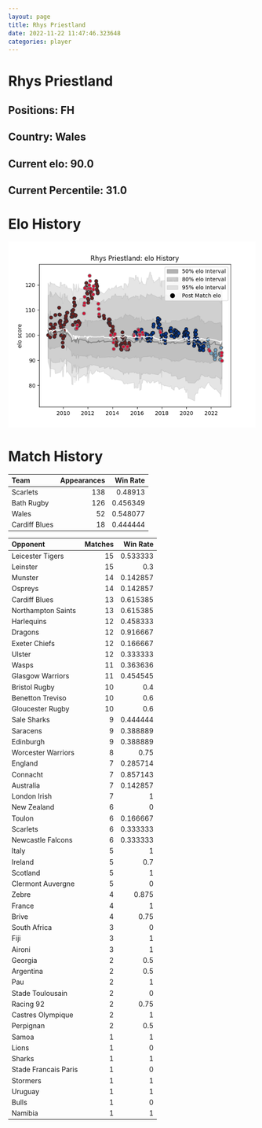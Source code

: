 ```yaml
---  
layout: page  
title: Rhys Priestland  
date: 2022-11-22 11:47:46.323648  
categories: player  
---
```

# Rhys Priestland

## Positions: FH

## Country: Wales

## Current elo: 90.0

## Current Percentile: 31.0

# Elo History


![elo history](history_RhysPriestland.png)
# Match History


| Team          |   Appearances |   Win Rate |
|:--------------|--------------:|-----------:|
| Scarlets      |           138 |   0.48913  |
| Bath Rugby    |           126 |   0.456349 |
| Wales         |            52 |   0.548077 |
| Cardiff Blues |            18 |   0.444444 |

| Opponent             |   Matches |   Win Rate |
|:---------------------|----------:|-----------:|
| Leicester Tigers     |        15 |   0.533333 |
| Leinster             |        15 |   0.3      |
| Munster              |        14 |   0.142857 |
| Ospreys              |        14 |   0.142857 |
| Cardiff Blues        |        13 |   0.615385 |
| Northampton Saints   |        13 |   0.615385 |
| Harlequins           |        12 |   0.458333 |
| Dragons              |        12 |   0.916667 |
| Exeter Chiefs        |        12 |   0.166667 |
| Ulster               |        12 |   0.333333 |
| Wasps                |        11 |   0.363636 |
| Glasgow Warriors     |        11 |   0.454545 |
| Bristol Rugby        |        10 |   0.4      |
| Benetton Treviso     |        10 |   0.6      |
| Gloucester Rugby     |        10 |   0.6      |
| Sale Sharks          |         9 |   0.444444 |
| Saracens             |         9 |   0.388889 |
| Edinburgh            |         9 |   0.388889 |
| Worcester Warriors   |         8 |   0.75     |
| England              |         7 |   0.285714 |
| Connacht             |         7 |   0.857143 |
| Australia            |         7 |   0.142857 |
| London Irish         |         7 |   1        |
| New Zealand          |         6 |   0        |
| Toulon               |         6 |   0.166667 |
| Scarlets             |         6 |   0.333333 |
| Newcastle Falcons    |         6 |   0.333333 |
| Italy                |         5 |   1        |
| Ireland              |         5 |   0.7      |
| Scotland             |         5 |   1        |
| Clermont Auvergne    |         5 |   0        |
| Zebre                |         4 |   0.875    |
| France               |         4 |   1        |
| Brive                |         4 |   0.75     |
| South Africa         |         3 |   0        |
| Fiji                 |         3 |   1        |
| Aironi               |         3 |   1        |
| Georgia              |         2 |   0.5      |
| Argentina            |         2 |   0.5      |
| Pau                  |         2 |   1        |
| Stade Toulousain     |         2 |   0        |
| Racing 92            |         2 |   0.75     |
| Castres Olympique    |         2 |   1        |
| Perpignan            |         2 |   0.5      |
| Samoa                |         1 |   1        |
| Lions                |         1 |   0        |
| Sharks               |         1 |   1        |
| Stade Francais Paris |         1 |   0        |
| Stormers             |         1 |   1        |
| Uruguay              |         1 |   1        |
| Bulls                |         1 |   0        |
| Namibia              |         1 |   1        |